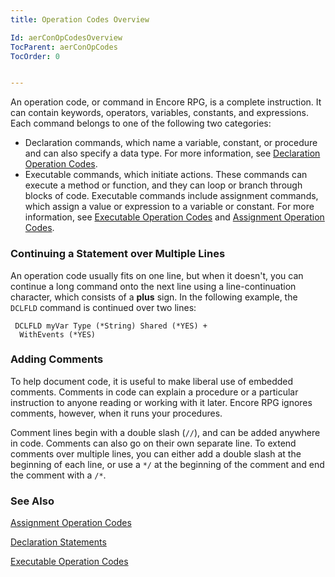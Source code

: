 ```yaml
---
title: Operation Codes Overview

Id: aerConOpCodesOverview
TocParent: aerConOpCodes
TocOrder: 0


---
```


An operation code, or command in Encore RPG, is a complete instruction. It can contain keywords, operators, variables, constants, and expressions. Each command belongs to one of the following two categories: 

- Declaration commands, which name a variable, constant, or
                procedure and can also specify a data type. For more information, see [Declaration Operation Codes](ecrConDeclarationOpCodes.html).
- Executable commands, which initiate actions. These commands can execute a
                method or function, and they can loop or branch through blocks of code.
                Executable commands include assignment commands, which assign a value or
                expression to a variable or constant. For more information, see [Executable Operation Codes](ecrConExecutableOpCodes.html) and [Assignment Operation Codes](ecrConAssignmentOpCodes.html).

### Continuing a Statement over Multiple Lines
An operation code usually fits on one line, but when it doesn't, you can continue a long command onto the next line using a line-continuation character, which consists of a **plus** sign. In the following example, the ```DCLFLD``` command is continued over two lines: 

```
 DCLFLD myVar Type (*String) Shared (*YES) +
  WithEvents (*YES)
```

### Adding Comments
To help document code, it is useful to make liberal use of embedded comments. Comments in code can explain a procedure or a particular instruction to anyone reading or working with it later. Encore RPG ignores comments, however, when it runs your procedures. 

Comment lines begin with a double slash (```//```), and can be added anywhere in code. Comments can also go on their own separate line. To extend comments over multiple lines, you can either add a double slash at the beginning of each line, or use a ```*/``` at the beginning of the comment and end the comment with a ```/*```. 

### See Also
[Assignment Operation Codes](ecrConAssignmentOpCodes.html)

[Declaration Statements](ecrConDeclarationOpCodes.html)

[Executable Operation Codes](ecrConExecutableOpCodes.html) 
